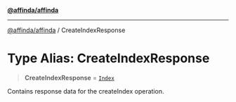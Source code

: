 [**@affinda/affinda**](../README.md)

***

[@affinda/affinda](../globals.md) / CreateIndexResponse

# Type Alias: CreateIndexResponse

> **CreateIndexResponse** = [`Index`](../interfaces/Index.md)

Contains response data for the createIndex operation.
